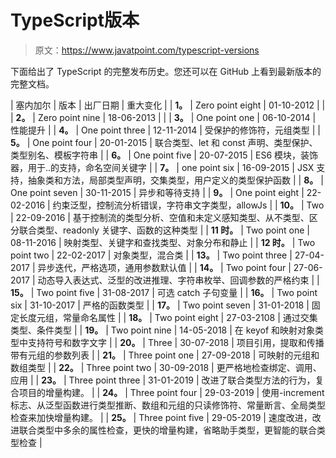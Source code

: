 # TypeScript版本

> 原文：<https://www.javatpoint.com/typescript-versions>

下面给出了 TypeScript 的完整发布历史。您还可以在 GitHub 上看到最新版本的完整文档。

| 塞内加尔 | 版本 | 出厂日期 | 重大变化 |
| **1。** | Zero point eight | 01-10-2012 |  |
| **2。** | Zero point nine | 18-06-2013 |  |
| **3。** | One point one | 06-10-2014 | 性能提升 |
| **4。** | One point three | 12-11-2014 | 受保护的修饰符，元组类型 |
| **5。** | One point four | 20-01-2015 | 联合类型、let 和 const 声明、类型保护、类型别名、模板字符串 |
| **6。** | One point five | 20-07-2015 | ES6 模块，装饰器，用于..的支持，命名空间关键字 |
| **7。** | one point six | 16-09-2015 | JSX 支持，抽象类和方法，局部类型声明，交集类型，用户定义的类型保护函数 |
| **8。** | One point seven | 30-11-2015 | 异步和等待支持 |
| **9。** | One point eight | 22-02-2016 | 约束泛型，控制流分析错误，字符串文字类型，allowJs |
| **10。** | Two | 22-09-2016 | 基于控制流的类型分析、空值和未定义感知类型、从不类型、区分联合类型、readonly 关键字、函数的这种类型 |
| **11 时。** | Two point one | 08-11-2016 | 映射类型、关键字和查找类型、对象分布和静止 |
| **12 时。** | Two point two | 22-02-2017 | 对象类型，混合类 |
| **13。** | Two point three | 27-04-2017 | 异步迭代，严格选项，通用参数默认值 |
| **14。** | Two point four | 27-06-2017 | 动态导入表达式、泛型的改进推理、字符串枚举、回调参数的严格约束 |
| **15。** | Two point five | 31-08-2017 | 可选 catch 子句变量 |
| **16。** | Two point six | 31-10-2017 | 严格的函数类型 |
| **17。** | Two point seven | 31-01-2018 | 固定长度元组，常量命名属性 |
| **18。** | Two point eight | 27-03-2108 | 通过交集类型、条件类型 |
| **19。** | Two point nine | 14-05-2018 | 在 keyof 和映射对象类型中支持符号和数字文字 |
| **20。** | Three | 30-07-2018 | 项目引用，提取和传播带有元组的参数列表 |
| **21。** | Three point one | 27-09-2018 | 可映射的元组和数组类型 |
| **22。** | Three point two | 30-09-2018 | 更严格地检查绑定、调用、应用 |
| **23。** | Three point three | 31-01-2019 | 改进了联合类型方法的行为，复合项目的增量构建。 |
| **24。** | Three point four | 29-03-2019 | 使用-increment 标志、从泛型函数进行类型推断、数组和元组的只读修饰符、常量断言、全局类型检查来加快增量构建。 |
| **25。** | Three point five | 29-05-2019 | 速度改进，改进联合类型中多余的属性检查，更快的增量构建，省略助手类型，更智能的联合类型检查 |